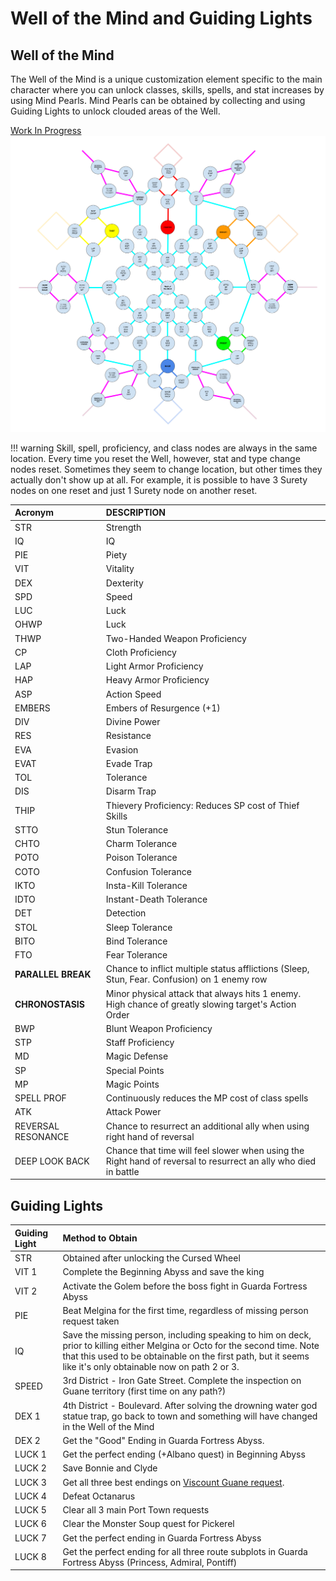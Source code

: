 # Well of the Mind and Guiding Lights

## Well of the Mind

The Well of the Mind is a unique customization element specific to the main character where you can unlock classes, skills, spells, and stat increases by using Mind Pearls.
Mind Pearls can be obtained by collecting and using Guiding Lights to unlock clouded areas of the Well.

[Work In Progress](https://docs.google.com/drawings/d/1UHwGEu8l-zUiRK5n927STzAbRQGQOG6ZA4tIo7SCPKo/edit)  
![Well of the Mind](./img/well-of-the-mind.png)

!!! warning
    Skill, spell, proficiency, and class nodes are always in the same location. Every time you reset the Well, however, stat and type change nodes reset.
    Sometimes they seem to change location, but other times they actually don't show up at all.
    For example, it is possible to have 3 Surety nodes on one reset and just 1 Surety node on another reset.

| Acronym            | DESCRIPTION                                                                                                     |
|:-------------------|:----------------------------------------------------------------------------------------------------------------|
| STR                | Strength                                                                                                        |
| IQ                 | IQ                                                                                                              |
| PIE                | Piety                                                                                                           |
| VIT                | Vitality                                                                                                        |
| DEX                | Dexterity                                                                                                       |
| SPD                | Speed                                                                                                           |
| LUC                | Luck                                                                                                            |
| OHWP               | Luck                                                                                                            |
| THWP               | Two-Handed Weapon Proficiency                                                                                   |
| CP                 | Cloth Proficiency                                                                                               |
| LAP                | Light Armor Proficiency                                                                                         |
| HAP                | Heavy Armor Proficiency                                                                                         |
| ASP                | Action Speed                                                                                                    |
| EMBERS             | Embers of Resurgence (+1)                                                                                       |
| DIV                | Divine Power                                                                                                    |
| RES                | Resistance                                                                                                      |
| EVA                | Evasion                                                                                                         |
| EVAT               | Evade Trap                                                                                                      |
| TOL                | Tolerance                                                                                                       |
| DIS                | Disarm Trap                                                                                                     |
| THIP               | Thievery Proficiency: Reduces SP cost of Thief Skills                                                           |
| STTO               | Stun Tolerance                                                                                                  |
| CHTO               | Charm Tolerance                                                                                                 |
| POTO               | Poison Tolerance                                                                                                |
| COTO               | Confusion Tolerance                                                                                             |
| IKTO               | Insta-Kill Tolerance                                                                                            |
| IDTO               | Instant-Death Tolerance                                                                                         |
| DET                | Detection                                                                                                       |
| STOL               | Sleep Tolerance                                                                                                 |
| BITO               | Bind Tolerance                                                                                                  |
| FTO                | Fear Tolerance                                                                                                  |
| **PARALLEL BREAK** | Chance to inflict multiple status afflictions (Sleep, Stun, Fear. Confusion) on 1 enemy row                     |
| **CHRONOSTASIS**   | Minor physical attack that always hits 1 enemy. High chance of greatly slowing target's Action Order            |
| BWP                | Blunt Weapon Proficiency                                                                                        |
| STP                | Staff Proficiency                                                                                               |
| MD                 | Magic Defense                                                                                                   |
| SP                 | Special Points                                                                                                  |
| MP                 | Magic Points                                                                                                    |
| SPELL PROF         | Continuously reduces the MP cost of class spells                                                                |
| ATK                | Attack Power                                                                                                    |
| REVERSAL RESONANCE | Chance to resurrect an additional ally when using right hand of reversal                                        |
| DEEP LOOK BACK     | Chance that time will feel slower when using the Right hand of reversal to resurrect an ally who died in battle |

## Guiding Lights

| Guiding Light | Method to Obtain                                                                                                                                                                                                                            |
|:--------------|:--------------------------------------------------------------------------------------------------------------------------------------------------------------------------------------------------------------------------------------------|
| STR           | Obtained after unlocking the Cursed Wheel                                                                                                                                                                                                   |
| VIT 1         | Complete the Beginning Abyss and save the king                                                                                                                                                                                              |
| VIT 2         | Activate the Golem before the boss fight in Guarda Fortress Abyss                                                                                                                                                                           |
| PIE           | Beat Melgina for the first time, regardless of missing person request taken                                                                                                                                                                 |
| IQ            | Save the missing person, including speaking to him on deck, prior to killing either Melgina or Octo for the second time. Note that this used to be obtainable on the first path, but it seems like it's only obtainable now on path 2 or 3. |
| SPEED         | 3rd District - Iron Gate Street. Complete the inspection on Guane territory (first time on any path?)                                                                                                                                       |
| DEX 1         | 4th District - Boulevard. After solving the drowning water god statue trap, go back to town and something will have changed in the Well of the Mind                                                                                         |
| DEX 2         | Get the "Good" Ending in Guarda Fortress Abyss.                                                                                                                                                                                             |
| LUCK 1        | Get the perfect ending (+Albano quest) in Beginning Abyss                                                                                                                                                                                   |
| LUCK 2        | Save Bonnie and Clyde                                                                                                                                                                                                                       |
| LUCK 3        | Get all three best endings on [Viscount Guane request](../walkthrough/2-port-town-grand-legion/requests.md#viscount-guane).                                                                                                                 |
| LUCK 4        | Defeat Octanarus                                                                                                                                                                                                                            |
| LUCK 5        | Clear all 3 main Port Town requests                                                                                                                                                                                                         |
| LUCK 6        | Clear the Monster Soup quest for Pickerel                                                                                                                                                                                                   |
| LUCK 7        | Get the perfect ending in Guarda Fortress Abyss                                                                                                                                                                                             |
| LUCK 8        | Get the perfect ending for all three route subplots in Guarda Fortress Abyss (Princess, Admiral, Pontiff)                                                                                                                                   |